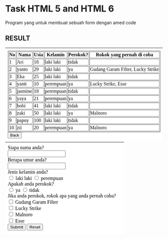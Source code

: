 # Task HTML 5 and HTML 6
Program yang untuk membuat sebuah form dengan amed code
## RESULT
![alt text](image.png)
![alt text](image-1.png)